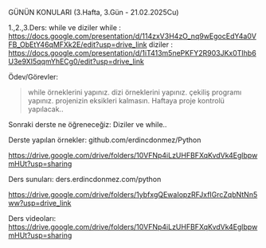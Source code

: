 GÜNÜN KONULARI (3.Hafta, 3.Gün - 21.02.2025Cu)

1.,2.,3.Ders: while ve diziler
while : https://docs.google.com/presentation/d/114zxV3H4zO_nq9wEgocEdY4a0VFB_ObEtY46qMFXk2E/edit?usp=drive_link
diziler : https://docs.google.com/presentation/d/1iT413m5nePKFY2R903JKx0TIhb6U3e9XI5qqmYhECg0/edit?usp=drive_link

Ödev/Görevler:
> while örneklerini yapınız.
> dizi örneklerini yapınız.
> çekiliş programı yapınız.
> projenizin eksikleri kalmasın. Haftaya proje kontrolü yapılacak..

Sonraki derste ne öğreneceğiz: Diziler ve while..

Derste yapılan örnekler: 
github.com/erdincdonmez/Python

https://drive.google.com/drive/folders/10VFNp4iLzUHFBFXqKvdVk4EglbpwmHUt?usp=sharing

Ders sunuları: 
ders.erdincdonmez.com/python

https://drive.google.com/drive/folders/1ybfxgQEwaIopzRFJxfIGrcZqbNtNn5ww?usp=drive_link

Ders videoları:
https://drive.google.com/drive/folders/10VFNp4iLzUHFBFXqKvdVk4EglbpwmHUt?usp=sharing 